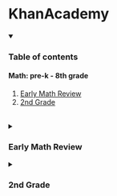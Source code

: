 # KhanAcademy

<details open>
  <summary><h3>Table of contents</h3></summary>
  <h4>Math: pre-k - 8th grade</h4>
  <ol>
    <nav>
      <li>
        <a href ="#EMR">Early Math Review</a>
      </li>
      <li>
        <a href ="#2ndG">2nd Grade</a>
      </li>
    </nav>
  </ol>
</details>

<br>

<details>
  <summary id ="EMR"><h3>Early Math Review</h3></summary>

- [x] Unit 1 Counting
- [x] Unit 2 Addition and subtraction intro
- [x] Unit 3 Place value (tens and hundreds)
- [ ] Unit 4 Addition and subtraction within 20
- [ ] Unit 5 Addition and subtractino within 100
- [ ] Unit 6 Addition and subtraction within 1000
- [ ] Unit 7 Measuremente and data
- [ ] Unit 8 Geometry

</details>

<details>
  <summary id ="2ndG"><h3>2nd Grade</h3></summary>

- [ ] Unit 1 Add and subtract within 20
- [ ] Unit 2 Place Value
- [ ] Unit 3 Add and subtratct within 100
- [ ] Unit 4 Add and subtract within 1000
- [ ] Unit 5 Money and time
- [ ] Unit 6 Measurement
- [ ] Unit 7 Data
- [ ] Unit 8 Geometry
  
</details>
